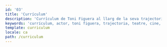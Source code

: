 ```yaml
---
id: '03'
title: 'Currículum'
description: 'Currículum de Toni Figuera al llarg de la seva trajectoria'
keywords: 'currículum, actor, toni figuera, trajectoria, teatre, cine, televisió, direcció'
template: curriculum
locale: ca
path: /curriculum
---
```

